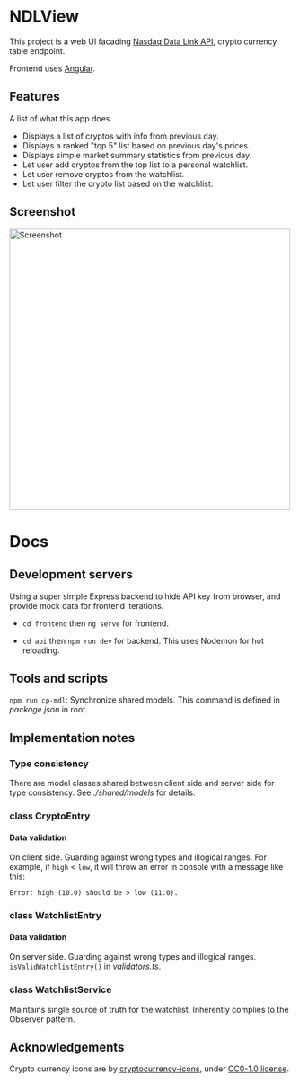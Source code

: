 # NDLView

This project is a web UI facading [Nasdaq Data Link API](https://www.nasdaq.com/solutions/data/nasdaq-data-link/api), crypto currency table endpoint.

Frontend uses [Angular](https://github.com/angular/angular-cli).

## Features

A list of what this app does.

- Displays a list of cryptos with info from previous day.
- Displays a ranked "top 5" list based on previous day's prices.
- Displays simple market summary statistics from previous day.
- Let user add cryptos from the top list to a personal watchlist.
- Let user remove cryptos from the watchlist.
- Let user filter the crypto list based on the watchlist.

## Screenshot
<img alt="Screenshot" src="https://live.staticflickr.com/65535/54458744302_d88e3d5e16_b.jpg" width="500">

# Docs

## Development servers

Using a super simple Express backend to hide API key from browser, and provide mock data for frontend iterations.

- `cd frontend` then `ng serve` for frontend.

- `cd api` then `npm run dev` for backend. This uses Nodemon for hot reloading.

## Tools and scripts

`npm run cp-mdl`: Synchronize shared models. This command is defined in *package.json* in root.

## Implementation notes

### Type consistency

There are model classes shared between client side and server side for type consistency. See *./shared/models* for details.

### class CryptoEntry

#### Data validation

On client side. Guarding against wrong types and illogical ranges. For example, if `high` $<$ `low`, it will throw an error in console with a message like this:
    
    Error: high (10.0) should be > low (11.0).

### class WatchlistEntry

#### Data validation
On server side. Guarding against wrong types and illogical ranges. `isValidWatchlistEntry()` in *validators.ts*.

### class WatchlistService

Maintains single source of truth for the watchlist. Inherently complies to the Observer pattern.

## Acknowledgements

Crypto currency icons are by [cryptocurrency-icons](https://github.com/spothq/cryptocurrency-icons), under [CC0-1.0 license](https://creativecommons.org/publicdomain/zero/1.0/).